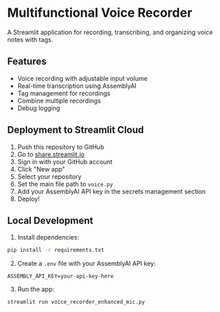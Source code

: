 # Multifunctional Voice Recorder

A Streamlit application for recording, transcribing, and organizing voice notes with tags.

## Features
- Voice recording with adjustable input volume
- Real-time transcription using AssemblyAI
- Tag management for recordings
- Combine multiple recordings
- Debug logging

## Deployment to Streamlit Cloud

1. Push this repository to GitHub
2. Go to [share.streamlit.io](https://share.streamlit.io)
3. Sign in with your GitHub account
4. Click "New app"
5. Select your repository
6. Set the main file path to `voice.py`
7. Add your AssemblyAI API key in the secrets management section
8. Deploy!

## Local Development

1. Install dependencies:
```bash
pip install -r requirements.txt
```

2. Create a `.env` file with your AssemblyAI API key:
```
ASSEMBLY_API_KEY=your-api-key-here
```

3. Run the app:
```bash
streamlit run voice_recorder_enhanced_mic.py
``` 
